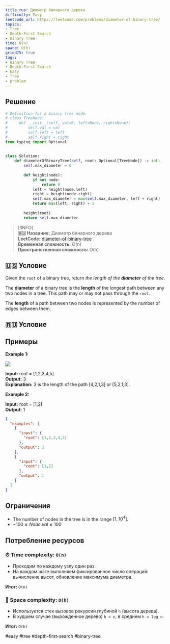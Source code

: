 ```yaml
---
title_rus: Диаметр бинарного дерева
difficulty: Easy
leetcode_url: https://leetcode.com/problems/diameter-of-binary-tree/
topics:
- Tree
- Depth-First Search
- Binary Tree
time: O(n)
space: O(h)
grind75: true
tags:
- Binary Tree
- Depth-First Search
- Easy
- Tree
- problem
---
```

## Решение

```python
# Definition for a binary tree node.  
# class TreeNode:  
#     def __init__(self, val=0, left=None, right=None):  
#         self.val = val  
#         self.left = left  
#         self.right = right  
from typing import Optional  
  
  
class Solution:  
    def diameterOfBinaryTree(self, root: Optional[TreeNode]) -> int:  
        self.max_diameter = 0  
  
        def height(node):  
            if not node:  
                return 0  
            left = height(node.left)  
            right = height(node.right)  
            self.max_diameter = max(self.max_diameter, left + right)  
            return max(left, right) + 1  
  
        height(root)  
        return self.max_diameter
```

> [!INFO]  
> **🇷🇺 Название:** Диаметр бинарного дерева  
> **LeetCode:** [diameter-of-binary-tree](https://leetcode.com/problems/diameter-of-binary-tree/)  
> **Временная сложность:** O(n)  
> **Пространственная сложность:** O(h)  



## 🇺🇸 Условие

Given the `root` of a binary tree, return _the length of the **diameter** of the tree_.

The **diameter** of a binary tree is the **length** of the longest path between any two nodes in a tree. This path may or may not pass through the `root`.

The **length** of a path between two nodes is represented by the number of edges between them.

## 🇷🇺 Условие

<!-- Место для вставки перевода на русском языке -->

## Примеры

**Example 1:**

![](https://assets.leetcode.com/uploads/2021/03/06/diamtree.jpg)

**Input:** root = [1,2,3,4,5]  
**Output:** 3  
**Explanation:** 3 is the length of the path [4,2,1,3] or [5,2,1,3].  

**Example 2:**

**Input:** root = [1,2]  
**Output:** 1  

```json
{
  "examples": [
    {
      "input": {
        "root": [1,2,3,4,5]
      },
      "output": 3
    },
    {
      "input": {
        "root": [1,2]
      },
      "output": 1
    }
  ]
}
```

## Ограничения

- The number of nodes in the tree is in the range $[1, 10^4]$.
- $-100 \leq Node.val \leq 100$

## Потребление ресурсов
### ⏱ Time complexity: `O(n)`

- Проходим по каждому узлу один раз.  
- На каждом шаге выполняем фиксированное число операций: вычисление высот, обновление максимума диаметра.

**Итог:** `O(n)`

### 🧠 Space complexity: `O(h)`

- Используется стек вызовов рекурсии глубиной `h` (высота дерева).  
- В худшем случае (вырожденное дерево) `h = n`, в среднем `h = log n`.

**Итог:** `O(h)`

#easy #tree #depth-first-search #binary-tree
